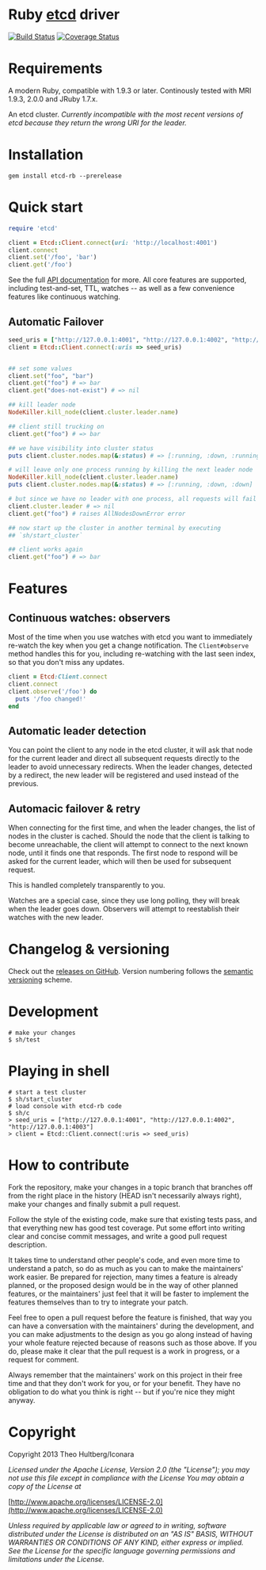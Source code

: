 # Ruby [etcd](https://github.com/coreos/etcd) driver

[![Build Status](https://travis-ci.org/iconara/etcd-rb.png?branch=master)](https://travis-ci.org/iconara/etcd-rb)
[![Coverage Status](https://coveralls.io/repos/iconara/etcd-rb/badge.png?branch=master)](https://coveralls.io/r/iconara/etcd-rb)

# Requirements

A modern Ruby, compatible with 1.9.3 or later. Continously tested with MRI 1.9.3, 2.0.0 and JRuby 1.7.x.

An etcd cluster. _Currently incompatible with the most recent versions of etcd because they return the wrong URI for the leader._

# Installation

    gem install etcd-rb --prerelease

# Quick start

```ruby
require 'etcd'

client = Etcd::Client.connect(uri: 'http://localhost:4001')
client.connect
client.set('/foo', 'bar')
client.get('/foo')
```

See the full [API documentation](http://rubydoc.info/github/iconara/etcd-rb/master/frames) for more. All core features are supported, including test-and-set, TTL, watches -- as well as a few convenience features like continuous watching.



## Automatic Failover

```ruby
seed_uris = ["http://127.0.0.1:4001", "http://127.0.0.1:4002", "http://127.0.0.1:4003"]
client = Etcd::Client.connect(:uris => seed_uris)


## set some values
client.set("foo", "bar")
client.get("foo") # => bar
client.get("does-not-exist") # => nil

## kill leader node
NodeKiller.kill_node(client.cluster.leader.name)

## client still trucking on
client.get("foo") # => bar

## we have visibility into cluster status
puts client.cluster.nodes.map(&:status) # => [:running, :down, :running]

# will leave only one process running by killing the next leader node
NodeKiller.kill_node(client.cluster.leader.name)
puts client.cluster.nodes.map(&:status) # => [:running, :down, :down]

# but since we have no leader with one process, all requests will fail
client.cluster.leader # => nil
client.get("foo") # raises AllNodesDownError error

## now start up the cluster in another terminal by executing
## `sh/start_cluster`

## client works again
client.get("foo") # => bar

```

# Features

## Continuous watches: observers

Most of the time when you use watches with etcd you want to immediately re-watch the key when you get a change notification. The `Client#observe` method handles this for you, including re-watching with the last seen index, so that you don't miss any updates.

```ruby
client = Etcd:Client.connect
client.connect
client.observe('/foo') do
  puts '/foo changed!'
end
```

## Automatic leader detection

You can point the client to any node in the etcd cluster, it will ask that node for the current leader and direct all subsequent requests directly to the leader to avoid unnecessary redirects. When the leader changes, detected by a redirect, the new leader will be registered and used instead of the previous.

## Automacic failover & retry

When connecting for the first time, and when the leader changes, the list of nodes in the cluster is cached. Should the node that the client is talking to become unreachable, the client will attempt to connect to the next known node, until it finds one that responds. The first node to respond will be asked for the current leader, which will then be used for subsequent request.

This is handled completely transparently to you.

Watches are a special case, since they use long polling, they will break when the leader goes down. Observers will attempt to reestablish their watches with the new leader.

# Changelog & versioning

Check out the [releases on GitHub](https://github.com/iconara/etcd-rb/releases). Version numbering follows the [semantic versioning](http://semver.org/) scheme.


# Development
    # make your changes
    $ sh/test


# Playing in shell
    # start a test cluster
    $ sh/start_cluster
    # load console with etcd-rb code
    $ sh/c
    > seed_uris = ["http://127.0.0.1:4001", "http://127.0.0.1:4002", "http://127.0.0.1:4003"]
    > client = Etcd::Client.connect(:uris => seed_uris)




# How to contribute


Fork the repository, make your changes in a topic branch that branches off from the right place in the history (HEAD isn't necessarily always right), make your changes and finally submit a pull request.

Follow the style of the existing code, make sure that existing tests pass, and that everything new has good test coverage. Put some effort into writing clear and concise commit messages, and write a good pull request description.

It takes time to understand other people's code, and even more time to understand a patch, so do as much as you can to make the maintainers' work easier. Be prepared for rejection, many times a feature is already planned, or the proposed design would be in the way of other planned features, or the maintainers' just feel that it will be faster to implement the features themselves than to try to integrate your patch.

Feel free to open a pull request before the feature is finished, that way you can have a conversation with the maintainers' during the development, and you can make adjustments to the design as you go along instead of having your whole feature rejected because of reasons such as those above. If you do, please make it clear that the pull request is a work in progress, or a request for comment.

Always remember that the maintainers' work on this project in their free time and that they don't work for you, or for your benefit. They have no obligation to do what you think is right -- but if you're nice they might anyway.

# Copyright

Copyright 2013 Theo Hultberg/Iconara

_Licensed under the Apache License, Version 2.0 (the "License"); you may not use this file except in compliance with the License You may obtain a copy of the License at_

[http://www.apache.org/licenses/LICENSE-2.0](http://www.apache.org/licenses/LICENSE-2.0)

_Unless required by applicable law or agreed to in writing, software distributed under the License is distributed on an "AS IS" BASIS, WITHOUT WARRANTIES OR CONDITIONS OF ANY KIND, either express or implied. See the License for the specific language governing permissions and limitations under the License._